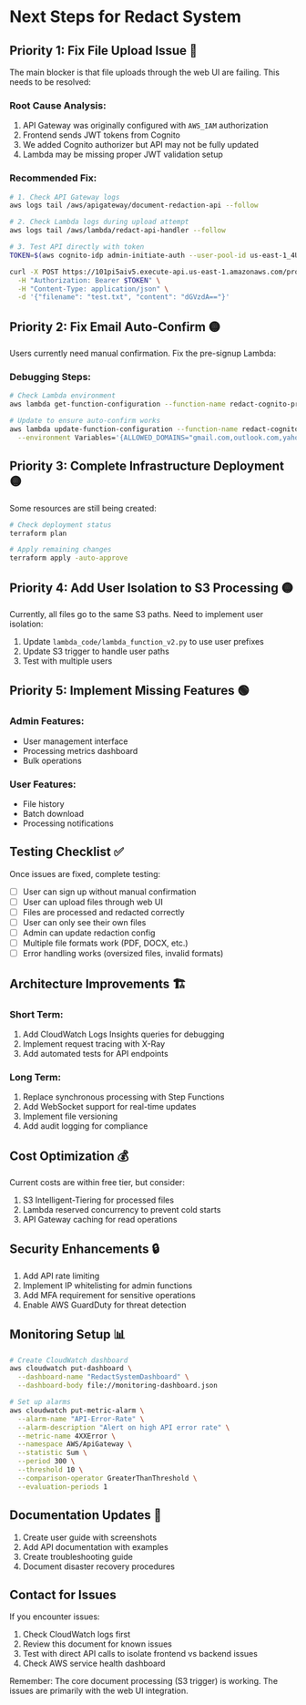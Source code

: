 # Next Steps for Redact System

## Priority 1: Fix File Upload Issue 🔴

The main blocker is that file uploads through the web UI are failing. This needs to be resolved:

### Root Cause Analysis:
1. API Gateway was originally configured with `AWS_IAM` authorization
2. Frontend sends JWT tokens from Cognito
3. We added Cognito authorizer but API may not be fully updated
4. Lambda may be missing proper JWT validation setup

### Recommended Fix:
```bash
# 1. Check API Gateway logs
aws logs tail /aws/apigateway/document-redaction-api --follow

# 2. Check Lambda logs during upload attempt
aws logs tail /aws/lambda/redact-api-handler --follow

# 3. Test API directly with token
TOKEN=$(aws cognito-idp admin-initiate-auth --user-pool-id us-east-1_4Uv3seGwS --client-id 130fh2g7iqc04oa6d2p55sf61o --auth-flow ADMIN_NO_SRP_AUTH --auth-parameters USERNAME=testuser@gmail.com,PASSWORD=TestUser123! --query 'AuthenticationResult.IdToken' --output text)

curl -X POST https://101pi5aiv5.execute-api.us-east-1.amazonaws.com/production/documents/upload \
  -H "Authorization: Bearer $TOKEN" \
  -H "Content-Type: application/json" \
  -d '{"filename": "test.txt", "content": "dGVzdA=="}'
```

## Priority 2: Fix Email Auto-Confirm 🟡

Users currently need manual confirmation. Fix the pre-signup Lambda:

### Debugging Steps:
```bash
# Check Lambda environment
aws lambda get-function-configuration --function-name redact-cognito-pre-signup --query 'Environment.Variables'

# Update to ensure auto-confirm works
aws lambda update-function-configuration --function-name redact-cognito-pre-signup \
  --environment Variables='{ALLOWED_DOMAINS="gmail.com,outlook.com,yahoo.com,9thcube.com",AUTO_CONFIRM="true"}'
```

## Priority 3: Complete Infrastructure Deployment 🟡

Some resources are still being created:

```bash
# Check deployment status
terraform plan

# Apply remaining changes
terraform apply -auto-approve
```

## Priority 4: Add User Isolation to S3 Processing 🟡

Currently, all files go to the same S3 paths. Need to implement user isolation:

1. Update `lambda_code/lambda_function_v2.py` to use user prefixes
2. Update S3 trigger to handle user paths
3. Test with multiple users

## Priority 5: Implement Missing Features 🟢

### Admin Features:
- User management interface
- Processing metrics dashboard
- Bulk operations

### User Features:
- File history
- Batch download
- Processing notifications

## Testing Checklist ✅

Once issues are fixed, complete testing:

- [ ] User can sign up without manual confirmation
- [ ] User can upload files through web UI
- [ ] Files are processed and redacted correctly
- [ ] User can only see their own files
- [ ] Admin can update redaction config
- [ ] Multiple file formats work (PDF, DOCX, etc.)
- [ ] Error handling works (oversized files, invalid formats)

## Architecture Improvements 🏗️

### Short Term:
1. Add CloudWatch Logs Insights queries for debugging
2. Implement request tracing with X-Ray
3. Add automated tests for API endpoints

### Long Term:
1. Replace synchronous processing with Step Functions
2. Add WebSocket support for real-time updates
3. Implement file versioning
4. Add audit logging for compliance

## Cost Optimization 💰

Current costs are within free tier, but consider:
1. S3 Intelligent-Tiering for processed files
2. Lambda reserved concurrency to prevent cold starts
3. API Gateway caching for read operations

## Security Enhancements 🔒

1. Add API rate limiting
2. Implement IP whitelisting for admin functions
3. Add MFA requirement for sensitive operations
4. Enable AWS GuardDuty for threat detection

## Monitoring Setup 📊

```bash
# Create CloudWatch dashboard
aws cloudwatch put-dashboard \
  --dashboard-name "RedactSystemDashboard" \
  --dashboard-body file://monitoring-dashboard.json

# Set up alarms
aws cloudwatch put-metric-alarm \
  --alarm-name "API-Error-Rate" \
  --alarm-description "Alert on high API error rate" \
  --metric-name 4XXError \
  --namespace AWS/ApiGateway \
  --statistic Sum \
  --period 300 \
  --threshold 10 \
  --comparison-operator GreaterThanThreshold \
  --evaluation-periods 1
```

## Documentation Updates 📝

1. Create user guide with screenshots
2. Add API documentation with examples
3. Create troubleshooting guide
4. Document disaster recovery procedures

## Contact for Issues

If you encounter issues:
1. Check CloudWatch logs first
2. Review this document for known issues
3. Test with direct API calls to isolate frontend vs backend issues
4. Check AWS service health dashboard

Remember: The core document processing (S3 trigger) is working. The issues are primarily with the web UI integration.
